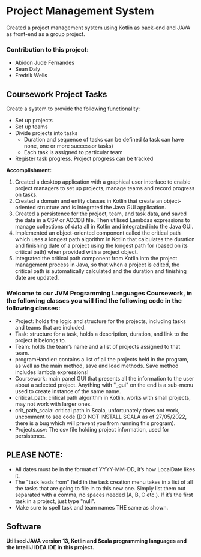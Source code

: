 # Project Management System

Created a project management system using Kotlin as back-end and JAVA as front-end as a group project.

### Contribution to this project:
- Abidon Jude Fernandes
- Sean Daly
- Fredrik Wells

## Coursework Project Tasks
Create a system to provide the following functionality:
- Set up projects
- Set up teams
- Divide projects into tasks
    -  Duration and sequence of tasks can be defined (a task can have none, one or more successor tasks)
    -  Each task is assigned to particular team 
- Register task progress. Project progress can be tracked 


**Accomplishment:**
1. Created a desktop application with a graphical user interface to enable project managers to set up projects, manage teams and record progress on tasks.
2. Created a domain and entity classes in Kotlin that create an object-oriented structure and is integrated the Java GUI application.
3. Created a persistence for the project, team, and task data, and saved the data in a CSV or ACCDB file. Then utilised Lambdas expressions to manage collections of data all in Kotlin and integrated into the Java GUI.
4. Implemented an object-oriented component called the critical path which uses a longest path algorithm in Kotlin that calculates the duration and finishing date of a project using the longest path for (based on its critical path) when provided with a project object.
5. Integrated the critical path component from Kotlin into the project management process in Java, so that when a project is edited, the critical path is automatically calculated and the duration and finishing date are updated. 


### Welcome to our JVM Programming Languages Coursework, in the following classes you will find the following code in the following classes:

- Project: holds the logic and structure for the projects, including tasks and teams that are included.
- Task: structure for a task, holds a description, duration, and link to the project it belongs to.
- Team: holds the team’s name and a list of projects assigned to that team.
- programHandler: contains a list of all the projects held in the program, as well as the main method, save and load methods. Save method includes lambda expressions!
- Coursework: main panel GUI that presents all the information to the user about a selected project. Anything with "\_gui" on the end is a sub-menu used to create instance of the same name.
- critical_path: critical path algorithm in Kotlin, works with small projects, may not work with larger ones.
- crit_path_scala: critical path in Scala, unfortunately does not work, uncomment to see code (DO NOT INSTALL SCALA as of 27/05/2022, there is a bug which will prevent you from running this program).
- Projects.csv: The csv file holding project information, used for persistence.

## PLEASE NOTE:
- All dates must be in the format of YYYY-MM-DD, it’s how LocalDate likes it.
- The "task leads from" field in the task creation menu takes in a list of all the tasks that are going to file in to this new one. Simply list them out separated with a comma, no spaces needed (A, B, C etc.). If it’s the first task in a project, just type "null".
- Make sure to spell task and team names THE same as shown.


## Software
**Utilised JAVA version 13, Kotlin and Scala programming languages and the IntelliJ IDEA IDE in this project.**

